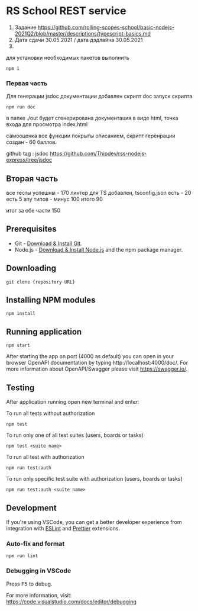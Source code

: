 # RS School REST service

1. Задание https://github.com/rolling-scopes-school/basic-nodejs-2021Q2/blob/master/descriptions/typescript-basics.md
2. Дата сдачи 30.05.2021 / дата дэдлайна 30.05.2021
3. 
для установки необходимых пакетов выполнить 
```
npm i
```

### Первая часть
Для генерации jsdoc документации добавлен скрипт doc
запуск скрипта

```
npm run doc
```

в папке ./out будет сгенерирована документация в виде html, точка входа для просмотра index.html

самооценка
все функции покрыты описанием, скрипт геренрации создан - 60 баллов.

github tag : jsdoc
https://github.com/Thipdev/rss-nodejs-express/tree/jsdoc


## Вторая часть
все тесты успешны - 170
линтер для TS добавлен, tsconfig.json есть - 20
есть 5 any типов - минус 100
итого 90


итог за обе части 150


## Prerequisites

- Git - [Download & Install Git](https://git-scm.com/downloads).
- Node.js - [Download & Install Node.js](https://nodejs.org/en/download/) and the npm package manager.

## Downloading

```
git clone {repository URL}
```

## Installing NPM modules

```
npm install
```

## Running application

```
npm start
```

After starting the app on port (4000 as default) you can open
in your browser OpenAPI documentation by typing http://localhost:4000/doc/.
For more information about OpenAPI/Swagger please visit https://swagger.io/.

## Testing

After application running open new terminal and enter:

To run all tests without authorization

```
npm test
```

To run only one of all test suites (users, boards or tasks)

```
npm test <suite name>
```

To run all test with authorization

```
npm run test:auth
```

To run only specific test suite with authorization (users, boards or tasks)

```
npm run test:auth <suite name>
```

## Development

If you're using VSCode, you can get a better developer experience from integration with [ESLint](https://marketplace.visualstudio.com/items?itemName=dbaeumer.vscode-eslint) and [Prettier](https://marketplace.visualstudio.com/items?itemName=esbenp.prettier-vscode) extensions.

### Auto-fix and format

```
npm run lint
```

### Debugging in VSCode

Press <kbd>F5</kbd> to debug.

For more information, visit: https://code.visualstudio.com/docs/editor/debugging
